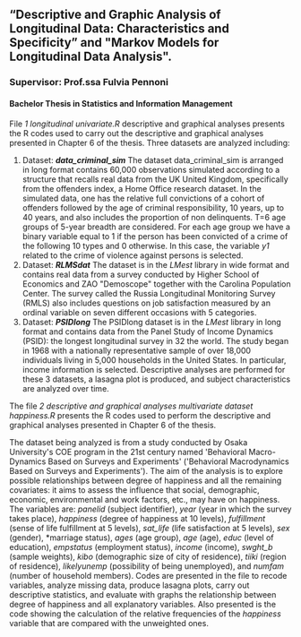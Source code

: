 ## “Descriptive and Graphic Analysis of Longitudinal Data: Characteristics and Specificity” and "Markov Models for Longitudinal Data Analysis".
### Supervisor: Prof.ssa Fulvia Pennoni
#### Bachelor Thesis in Statistics and Information Management

File *1 longitudinal univariate.R* descriptive and graphical analyses presents the R codes used to carry out the descriptive and graphical analyses presented in Chapter 6 of the thesis. Three datasets are analyzed including:
1. Dataset: ***data_criminal_sim***
The dataset data_criminal_sim is arranged in long format contains 60,000 observations simulated according to a structure that recalls real data from the UK 
United Kingdom, specifically from the offenders index, a Home Office research dataset. In the simulated data, one has the relative full convictions of a cohort of offenders followed by the age of criminal responsibility, 10 years, up to 40 years, and also includes the proportion of non 
delinquents. T=6 age groups of 5-year breadth are considered. For each age group we have a binary variable equal to 1 if the person has been convicted of a crime of the following 10 types and 0 otherwise. In this case, the variable *y1* related to the crime of violence against persons is selected.
2. Dataset: ***RLMSdat***
The dataset is in the *LMest* library in wide format and contains real data from a survey conducted by Higher School of Economics and ZAO "Demoscope" together with the Carolina Population Center. The survey called the Russia Longitudinal Monitoring Survey (RMLS) also includes questions on job satisfaction 
measured by an ordinal variable on seven different occasions with 5 categories.
3. Dataset: ***PSIDlong***
The PSIDlong dataset is in the *LMest* library in long format and contains data from the Panel Study of Income Dynamics (PSID): the longest longitudinal survey in 32 the world.  The study began in 1968 with a nationally representative sample of over 18,000 individuals living in 5,000 households in the United States. In particular, income information is selected. 
Descriptive analyses are performed for these 3 datasets, a lasagna plot is produced, and subject characteristics are analyzed over time.

The file *2 descriptive and graphical analyses multivariate dataset happiness.R* presents the R codes used to perform the descriptive and graphical analyses presented in Chapter 6 of the thesis.  

The dataset being analyzed is from a study conducted by Osaka University's COE program in the 21st century named 'Behavioral Macro-Dynamics Based 
on Surveys and Experiments' ('Behavioral Macrodynamics Based on Surveys and Experiments').
The aim of the analysis is to explore possible relationships between degree of happiness and all the remaining covariates: it aims to assess the influence that social, demographic, economic, environmental and work factors, etc., may have on happiness. 
The variables are: 
*panelid* (subject identifier), *year* (year in which the survey takes place), *happiness* (degree of happiness at 10 levels), *fulfillment* (sense of life fulfillment at 5 levels), *sat_life* (life satisfaction at 5 levels), *sex* (gender), *marriage status), *ages* (age group), *age* (age), *educ* (level of education), *empstatus* (employment status), *income* (income), *swght_b* (sample weights), *kibo* (demographic size of city of residence), *tiiki* (region of residence), *likelyunemp* (possibility of being unemployed), and *numfam* (number of household members).
Codes are presented in the file to recode variables, analyze missing data, produce lasagna plots, carry out descriptive statistics, and evaluate with graphs the relationship between degree of happiness and all explanatory variables. Also presented is the code showing the calculation of the relative frequencies of the *happiness* variable that are compared with the unweighted ones. 
